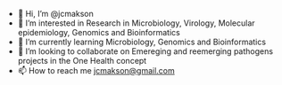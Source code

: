 - 👋 Hi, I’m @jcmakson
- 👀 I’m interested in Research in Microbiology, Virology, Molecular epidemiology, Genomics and Bioinformatics
- 🌱 I’m currently learning Microbiology, Genomics and Bioinformatics
- 💞️ I’m looking to collaborate on Emereging and reemerging pathogens projects in the One Health concept
- 📫 How to reach me jcmakson@gmail.com

<!---
jcmakson/jcmakson is a ✨ special ✨ repository because its `README.md` (this file) appears on your GitHub profile.
You can click the Preview link to take a look at your changes.
--->
